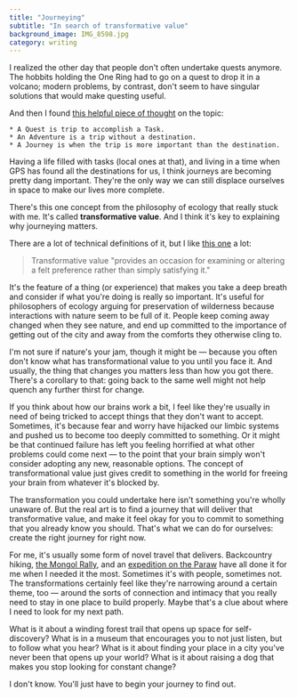 ```yaml
---
title: "Journeying"
subtitle: "In search of transformative value"
background_image: IMG_8598.jpg
category: writing
---
```

I realized the other day that people don't often undertake quests anymore. The hobbits holding the One Ring had to go on a quest to drop it in a volcano; modern problems, by contrast, don't seem to have singular solutions that would make questing useful.

And then I found [this helpful piece of thought](https://fandomdonuts.wordpress.com/2016/08/26/difference-between-quest-adventure-and-a-journey/) on the topic:
```
* A Quest is trip to accomplish a Task.
* An Adventure is a trip without a destination.
* A Journey is when the trip is more important than the destination.
```
<!--more-->
Having a life filled with tasks (local ones at that), and living in a time when GPS has found all the destinations for us, I think journeys are becoming pretty dang important. They're the only way we can still displace ourselves in space to make our lives more complete.

There's this one concept from the philosophy of ecology that really stuck with me. It's called **transformative value**. And I think it's key to explaining why journeying matters.

There are a lot of technical definitions of it, but I like [this one](https://books.google.ca/books?id=OzUMrO4xwRMC&pg=PA52&dq=transformative+value&hl=en&sa=X&ved=0ahUKEwiewZHn29jYAhVIzGMKHeIuDPIQ6AEIKTAA#v=onepage&q=transformative%20value&f=false) a lot:

> Transformative value "provides an occasion for examining or altering a felt preference rather than simply satisfying it."

It's the feature of a thing (or experience) that makes you take a deep breath and consider if what you're doing is really so important. It's useful for philosophers of ecology arguing for preservation of wilderness because interactions with nature seem to be full of it. People keep coming away changed when they see nature, and end up committed to the importance of getting out of the city and away from the comforts they otherwise cling to.

I'm not sure if nature's your jam, though it might be — because you often don't know what has transformational value to you until you face it. And usually, the thing that changes you matters less than how you got there. There's a corollary to that: going back to the same well might not help quench any further thirst for change.

If you think about how our brains work a bit, I feel like they're usually in need of being tricked to accept things that they don't want to accept. Sometimes, it's because fear and worry have hijacked our limbic systems and pushed us to become too deeply committed to something. Or it might be that continued failure has left you feeling horrified at what other problems could come next — to the point that your brain simply won't consider adopting any new, reasonable options. The concept of transformational value just gives credit to something in the world for freeing your brain from whatever it's blocked by.

The transformation you could undertake here isn't something you're wholly unaware of. But the real art is to find a journey that will deliver that transformative value, and make it feel okay for you to commit to something that you already know you should. That's what we can do for ourselves: create the right journey for right now.

For me, it's usually some form of novel travel that delivers. Backcountry hiking, [the Mongol Rally](http://www.theadventurists.com/mongol-rally/), and an [expedition on the Paraw](https://www.taophilippines.com/) have all done it for me when I needed it the most. Sometimes it's with people, sometimes not. The transformations certainly feel like they're narrowing around a certain theme, too — around the sorts of connection and intimacy that you really need to stay in one place to build properly. Maybe that's a clue about where I need to look for my next path.

What is it about a winding forest trail that opens up space for self-discovery? What is in a museum that encourages you to not just listen, but to follow what you hear?  What is it about finding your place in a city you've never been that opens up your world? What is it about raising a dog that makes you stop looking for constant change?

I don't know. You'll just have to begin your journey to find out.
